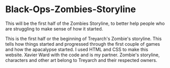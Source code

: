 # Black-Ops-Zombies-Storyline
This will be the first half of the Zombies Storyline, to better help people who are struggling to make sense of how it started. 

This is the first half or the beginning of Treyarch's Zombie's storyline. This tells how things started and progressed through the first couple of games 
and how the apacalypse started. 
I used HTML and CSS to make this website. 
Xavier Ward with the code and is my partner. 
Zombie's storyline, characters and other art belong to Treyarch and their respected owners. 
